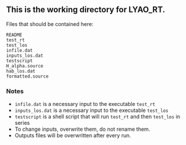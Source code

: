 ## This is the working directory for LYAO_RT.

Files that should be contained here:
```
README
test_rt
test_los
infile.dat
inputs_los.dat
testscript
H_alpha.source
hab_los.dat
formatted.source
```

### Notes
* ```infile.dat``` is a necessary input to the executable ```test_rt```
* ```inputs_los.dat``` is a necessary input to the executable ```test_los```
* ```testscript``` is a shell script that will run ```test_rt``` and then ```test_los``` in series
* To change inputs, overwrite them, do not rename them.
* Outputs files will be overwritten after every run.

